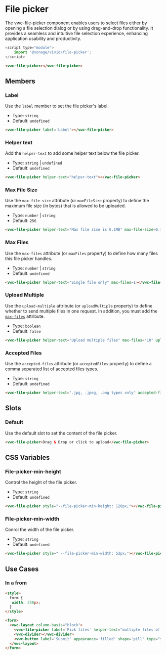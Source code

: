 # File picker

The vwc-file-picker component enables users to select files either by opening a file selection dialog or by using drag-and-drop functionality. It provides a seamless and intuitive file selection experience, enhancing application usability and productivity.

```js
<script type="module">
    import '@vonage/vivid/file-picker';
</script>
```

```html preview
<vwc-file-picker></vwc-file-picker>
```

## Members

### Label

Use the `label` member to set the file picker's label.

- Type: `string`
- Default: `undefined`

```html preview
<vwc-file-picker label='Label'></vwc-file-picker>
```

### Helper text

Add the `helper-text` to add some helper text below the file picker.

- Type: `string` | `undefined`
- Default: `undefined`

```html preview
<vwc-file-picker helper-text="helper-text"></vwc-file-picker>
```

### Max File Size

Use the `max-file-size` attribute (or `maxFileSize` property) to define the maximum file size (in bytes) that is allowed to be uploaded.

- Type: `number` | `string`
- Default: `256`

```html preview
<vwc-file-picker helper-text="Max file zise is 0.1MB" max-file-size=0.1></vwc-file-picker>
```

### Max Files

Use the `max-files` attribute (or `maxFiles` property) to define how many files this file picker handles. 

- Type: `number` | `string`
- Default: `undefined`

```html preview
<vwc-file-picker helper-text="Single file only" max-files=1></vwc-file-picker>
```
### Upload Multiple

Use the `upload-multiple` attribute (or `uploadMultiple` property) to define whether to send multiple files in one request. In addition, you must add the [`max-files`](#max-files) attribute.

- Type: `boolean`
- Default: `false`

```html preview
<vwc-file-picker helper-text="Upload multiple files" max-files="10" upload-multiple></vwc-file-picker>
```

### Accepted Files

Use the `accepted-files` attribute (or `acceptedFiles` property) to define a comma separated list of accepted files types.

- Type: `string`
- Default: `undefined`

```html preview
<vwc-file-picker helper-text=".jpg, .jpeg, .png types only" accepted-files=".jpg, .jpeg, .png"></vwc-file-picker>
```

## Slots

### Default

Use the default slot to set the content of the file picker.

```html preview
<vwc-file-picker>Drag & Drop or click to upload</vwc-file-picker>
```

## CSS Variables

### File-picker-min-height

Control the height of the file picker.

- Type: `string`
- Default: `undefined`

```html preview
<vwc-file-picker style="--file-picker-min-height: 120px;"></vwc-file-picker>
```

### File-picker-min-width

Conrol the width of the file picker.

- Type: `string`
- Default: `undefined`

```html preview
<vwc-file-picker style=" --file-picker-min-width: 52px;"></vwc-file-picker>
```

## Use Cases

### In a from

```html preview
<style>
  form {
   width: 250px;
  }
</style>

<form>
  <vwc-layout column-basis="block">
    <vwc-file-picker label='Pick files' helper-text="multiple files of any type" max-files="50" upload-multiple></vwc-file-picker>
    <vwc-divider></vwc-divider>
    <vwc-button label='Submit' appearance='filled' shape='pill' type="submit"></vwc-button>
  </vwc-layout>
</form>
```